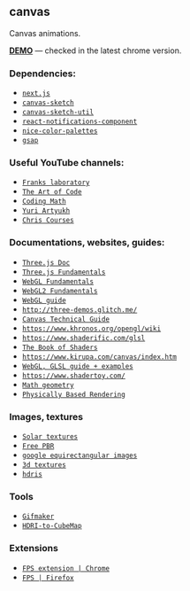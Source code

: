 ## canvas

Canvas animations.

[**DEMO**](https://canvas-animations.vercel.app/) — checked in the latest chrome version.

<!-- ![Screenshot](public/images/sc.png) -->

### Dependencies:

- [`next.js`](https://github.com/vercel/next.js)<br>
- [`canvas-sketch`](https://github.com/mattdesl/canvas-sketch)<br>
- [`canvas-sketch-util`](https://github.com/mattdesl/canvas-sketch-util)<br>
- [`react-notifications-component`](https://github.com/teodosii/react-notifications-component)<br>
- [`nice-color-palettes`](https://github.com/Jam3/nice-color-palettes)<br>
- [`gsap`](https://github.com/greensock/GSAP)<br>

### Useful YouTube channels:

- [`Franks laboratory`](https://www.youtube.com/c/Frankslaboratory/videos)<br>
- [`The Art of Code`](https://www.youtube.com/c/TheArtofCodeIsCool/videos)<br>
- [`Coding Math`](https://www.youtube.com/user/codingmath/videos)<br>
- [`Yuri Artyukh`](https://www.youtube.com/user/flintyara/videos)<br>
- [`Chris Courses`](https://www.youtube.com/c/ChrisCourses/videos)<br>

### Documentations, websites, guides:

- [`Three.js Doc`](https://threejs.org/docs/index.html#manual/en/introduction/Creating-a-scene)<br>
- [`Three.js Fundamentals`](https://threejsfundamentals.org/)<br>
- [`WebGL Fundamentals`](https://webglfundamentals.org/)<br>
- [`WebGL2 Fundamentals`](https://webgl2fundamentals.org/)<br>
- [`WebGL guide`](https://xem.github.io/articles/webgl-guide.html)<br>
- [`http://three-demos.glitch.me/`](http://three-demos.glitch.me/)<br>
- [`Canvas Technical Guide`](https://docs.unrealengine.com/udk/Three/CanvasTechnicalGuide.html)<br>
- [`https://www.khronos.org/opengl/wiki`](https://www.khronos.org/opengl/wiki)<br>
- [`https://www.shaderific.com/glsl`](https://www.shaderific.com/glsl)<br>
- [`The Book of Shaders`](https://thebookofshaders.com/)<br>
- [`https://www.kirupa.com/canvas/index.htm`](https://www.kirupa.com/canvas/index.htm)<br>
- [`WebGL, GLSL guide + examples`](https://webglsamples.org/google-io/2011/index.html)<br>
- [`https://www.shadertoy.com/`](https://www.shadertoy.com/)<br>
- [`Math geometry`](https://mathsisfun.com/geometry/unit-circle.html)<br>
- [`Physically Based Rendering`](https://www.pbr-book.org/3ed-2018/contents)<br>

### Images, textures

- [`Solar textures`](https://www.solarsystemscope.com/textures/)<br>
- [`Free PBR`](https://freepbr.com/)<br>
- [`google equirectangular images`](https://www.google.com/search?q=equirectangular+images&tbm=isch&ved=2ahUKEwialqrCyIDuAhUI_hoKHRZvC2gQ2-cCegQIABAA&oq=equirectangular+images&gs_lcp=CgNpbWcQA1CsbFjsbWC9b2gAcAB4AIAB9QKIAfUCkgEDMy0xmAEAoAEBqgELZ3dzLXdpei1pbWfAAQE&sclient=img&ei=KSTyX9rdH4j8a5bercAG&bih=1276&biw=2560#imgrc=Nlw8VvEHmTpjNM)<br>
- [`3d textures`](https://3dtextures.me/category/organic/animal/leather/)
- [`hdris`](https://polyhaven.com/hdris)

### Tools

- [`Gifmaker`](https://gifmaker.me/)<br>
- [`HDRI-to-CubeMap`](https://matheowis.github.io/HDRI-to-CubeMap/)

### Extensions

- [`FPS extension | Chrome`](https://chrome.google.com/webstore/detail/fps-extension/gdkkmimldhefhmmmlalioafomdlahcog)<br>
- [`FPS | Firefox`](https://addons.mozilla.org/en-US/firefox/addon/archi-fps-meter/?src=recommended)<br>
